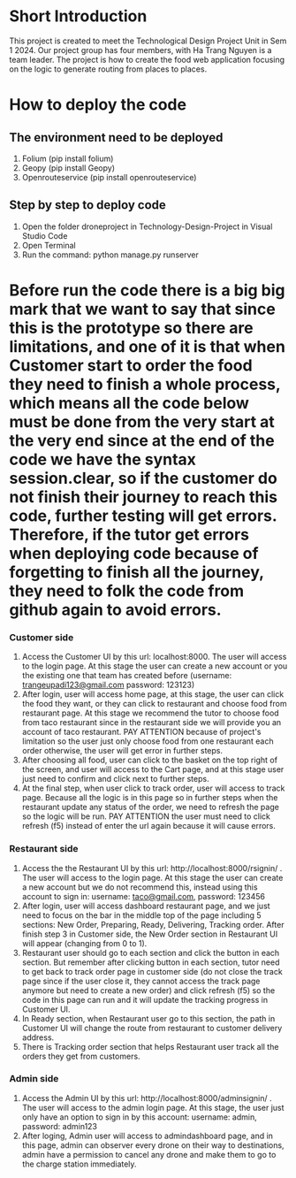 # Short Introduction
This project is created to meet the Technological Design Project Unit in Sem 1 2024. Our project group has four members, with Ha Trang Nguyen is a team leader. The project is how to create the food web application focusing on the logic to generate routing from places to places. 
# How to deploy the code
## The environment need to be deployed
1. Folium (pip install folium)
2. Geopy (pip install Geopy)
3. Openrouteservice (pip install openrouteservice)

## Step by step to deploy code
1. Open the folder droneproject in Technology-Design-Project in Visual Studio Code
2. Open Terminal
3. Run the command: python manage.py runserver

# Before run the code there is a big big mark that we want to say that since this is the prototype so there are limitations, and one of it is that when Customer start to order the food they need to finish a whole process, which means all the code below must be done from the very start at the very end since at the end of the code we have the syntax session.clear, so if the customer do not finish their journey to reach this code, further testing will get errors. Therefore, if the tutor get errors when deploying code because of forgetting to finish all the journey, they need to folk the code from github again to avoid errors.
### Customer side
1. Access the Customer UI by this url: localhost:8000. The user will access to the login page. At this stage the user can create a new account or you the existing one that team has created before (username: trangeupadi123@gmail.com password: 123123)
2. After login, user will access home page, at this stage, the user can click the food they want, or they can click to restaurant and choose food from restaurant page. At this stage we recommend the tutor to choose food from taco restaurant since in the restaurant side we will provide you an account of taco restaurant. PAY ATTENTION because of project's limitation so the user just only choose food from one restaurant each order otherwise, the user will get error in further steps.
3. After choosing all food, user can click to the basket on the top right of the screen, and user will access to the Cart page, and at this stage user just need to confirm and click next to further steps.
4. At the final step, when user click to track order, user will access to track page. Because all the logic is in this page so in further steps when the restaurant update any status of the order, we need to refresh the page so the logic will be run. PAY ATTENTION the user must need to click refresh (f5) instead of enter the url again because it will cause errors.

### Restaurant side
1. Access the the Restaurant UI by this url: http://localhost:8000/rsignin/ . The user will access to the login page. At this stage the user can create a new account but we do not recommend this, instead using this account to sign in: username: taco@gmail.com, password: 123456
2. After login, user will access dashboard restaurant page, and we just need to focus on the bar in the middle top of the page including 5 sections: New Order, Preparing, Ready, Delivering, Tracking order. After finish step 3 in Customer side, the New Order section in Restaurant UI will appear (changing from 0 to 1).
3. Restaurant user should go to each section and click the button in each section. But remember after clicking button in each section, tutor need to get back to track order page in customer side (do not close the track page since if the user close it, they cannot access the track page anymore but need to create a new order) and click refresh (f5) so the code in this page can run and it will update the tracking progress in Customer UI.
4. In Ready section, when Restaurant user go to this section, the path in Customer UI will change the route from restaurant to customer delivery address.
5. There is Tracking order section that helps Restaurant user track all the orders they get from customers.

### Admin side
1. Access the Admin UI by this url: http://localhost:8000/adminsignin/ . The user will access to the admin login page. At this stage, the user just only have an option to sign in by this account: username: admin, password: admin123
2. After loging, Admin user will access to admindashboard page, and in this page, admin can observer every drone on their way to destinations, admin have a permission to cancel any drone and make them to go to the charge station immediately.

 